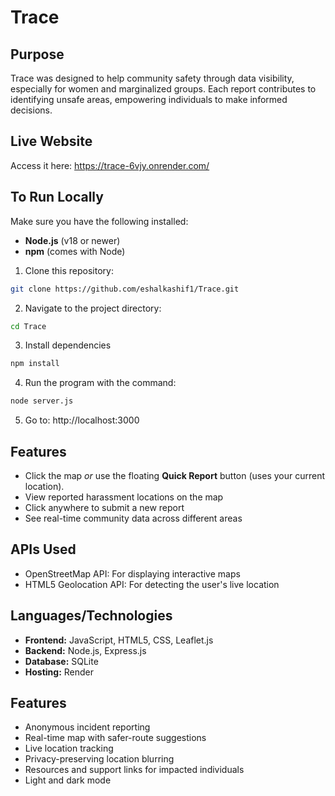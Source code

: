 # Trace


## Purpose
Trace was designed to help community safety through data visibility, especially for women and marginalized groups. Each report contributes to identifying unsafe areas, empowering individuals to make informed decisions.

## Live Website
Access it here: https://trace-6vjy.onrender.com/

## To Run Locally
Make sure you have the following installed:
- **Node.js** (v18 or newer)
- **npm** (comes with Node)

1. Clone this repository:
```bash
git clone https://github.com/eshalkashif1/Trace.git
```
2. Navigate to the project directory:
```bash
cd Trace
```
3. Install dependencies
```bash
npm install 
```
4. Run the program with the command:
```bash
node server.js
```
5. Go to:
http://localhost:3000


## Features
- Click the map _or_ use the floating **Quick Report** button (uses your current location).
- View reported harassment locations on the map
- Click anywhere to submit a new report
- See real-time community data across different areas

## APIs Used
- OpenStreetMap API: For displaying interactive maps
- HTML5 Geolocation API: For detecting the user's live location

## Languages/Technologies
- **Frontend:** JavaScript, HTML5, CSS, Leaflet.js  
- **Backend:** Node.js, Express.js  
- **Database:** SQLite
- **Hosting:** Render

## Features
- Anonymous incident reporting  
- Real-time map with safer-route suggestions  
- Live location tracking  
- Privacy-preserving location blurring  
- Resources and support links for impacted individuals
- Light and dark mode
